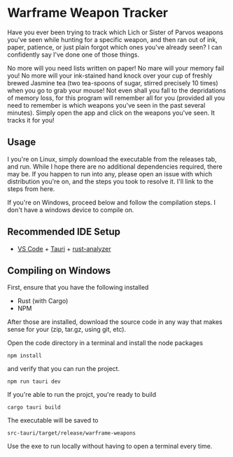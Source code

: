 # Warframe Weapon Tracker

Have you ever been trying to track which Lich or Sister of Parvos weapons you've seen while hunting for a specific weapon, and then ran out of ink, paper, patience, or just plain forgot which ones you've already seen? I can confidently say I've done one of those things.

No more will you need lists written on paper! No mare will your memory fail you! No more will your ink-stained hand knock over your cup of freshly brewed Jasmine tea (two tea-spoons of sugar, stirred precisely 10 times) when you go to grab your mouse! Not even shall you fall to the depridations of memory loss, for this program will remember all for you (provided all you need to remember is which weapons you've seen in the past several minutes). Simply open the app and click on the weapons you've seen. It tracks it for you!

## Usage

I you're on Linux, simply download the executable from the releases tab, and run. While I hope there are no additional dependencies required, there may be. If you happen to run into any, please open an issue with which distribution you're on, and the steps you took to resolve it. I'll link to the steps from here.

If you're on Windows, proceed below and follow the compilation steps. I don't have a windows device to compile on.

## Recommended IDE Setup

- [VS Code](https://code.visualstudio.com/) + [Tauri](https://marketplace.visualstudio.com/items?itemName=tauri-apps.tauri-vscode) + [rust-analyzer](https://marketplace.visualstudio.com/items?itemName=rust-lang.rust-analyzer)


## Compiling on Windows

First, ensure that you have the following installed

 - Rust (with Cargo)
 - NPM

After those are installed, download the source code in any way that makes sense for your (zip, tar.gz, using git, etc).

Open the code directory in a terminal and install the node packages

```
npm install
```

and verify that you can run the project.

```
npm run tauri dev
```

If you're able to run the projct, you're ready to build

```
cargo tauri build
```

The executable will be saved to

```
src-tauri/target/release/warframe-weapons
```

Use the exe to run locally without having to open a terminal every time.
